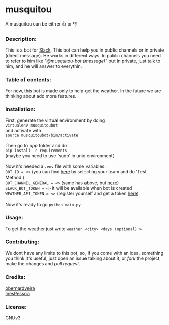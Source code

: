 # musquitou
A musquitou can be either :+1: or :-1:

### Description:
This is a bot for [Slack][slack]. This bot can help you in public channels or in private (direct message). He works in different ways. In public channels you need to refer to him like *"@musquitou-bot (message)"* but in private, just talk to him, and he will answer to everythin.

### Table of contents:
For now, this bot is made only to help get the weather. In the future we are thinking about add more features.

### Installation:
First, generate the virtual environment by doing<br/>
`virtualenv musquitoubot`<br/>
and activate with<br/>
`source musquitoubot/bin/activate`
<br/><br/>
Then go to *app* folder and do<br/>
`pip install -r requirements`<br/>
(maybe you need to use 'sudo' in unix environment)
<br/><br/>
Now it's needed a `.env` file with some variables.<br/>
`BOT_ID = <>` (you can find [here](https://api.slack.com/methods/users.list/test) by selecting your team and do 'Test Method')<br/>
`BOT_CHANNEL_GENERAL = <>` (same has above, but [here](https://api.slack.com/methods/channels.list/test))<br/>
`SLACK_BOT_TOKEN = <>` it will be available when bot is created<br/>
`WEATHER_API_TOKEN = <>` (register yourself and get a token [here](https://openweathermap.org/api))<br/>
<br/>
Now it's ready to go `python main.py`
### Usage:
To get the weather just write `weather <city> <days (optional) >`

### Contributing:
We dont have any limits to this bot, so, if you come with an idea, something you think it's useful, just open an issue talking about it, or *fork* the project, make the changes and *pull request*. 

### Credits:
[obernardveira][obernardveirap]<br/>
[InesPessoa][inespessoap]

### License:
GNUv3

[slack]: <https://slack.com/>
[obernardveirap]: <https://github.com/obernardovieira>
[inespessoap]: <https://github.com/InesPessoa>
